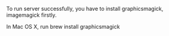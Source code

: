 To run server successfully, you have to install graphicsmagick, imagemagick firstly. 

In Mac OS X, run brew install graphicsmagick